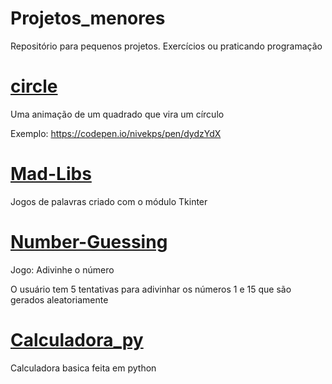 # Projetos_menores
Repositório para pequenos projetos. Exercícios ou praticando programação 

# [circle](https://github.com/kevinsantana16/Projetos_menores/tree/main/Circle) 

Uma animação de um quadrado que vira um círculo 


Exemplo: https://codepen.io/nivekps/pen/dydzYdX

# [Mad-Libs](https://github.com/kevinsantana16/Projetos_menores/tree/main/Mad-Libs)

Jogos de palavras criado com o módulo Tkinter

# [Number-Guessing](https://github.com/kevinsantana16/Projetos_menores/tree/main/Number_Guessing)

Jogo: Adivinhe o número 

O usuário tem 5 tentativas para adivinhar os números 1 e 15 que são gerados aleatoriamente 

# [Calculadora_py](https://github.com/kevinsantana16/Projetos_menores/tree/main/Calculadora_py)
Calculadora basica feita em python

